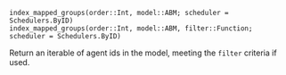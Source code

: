 ```
index_mapped_groups(order::Int, model::ABM; scheduler = Schedulers.ByID)
index_mapped_groups(order::Int, model::ABM, filter::Function; scheduler = Schedulers.ByID)
```

Return an iterable of agent ids in the model, meeting the `filter` criteria if used.
